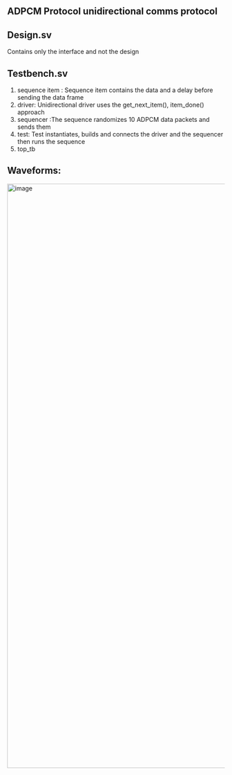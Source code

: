 ## ADPCM Protocol  unidirectional comms protocol 

## Design.sv
Contains only the interface and not the design
## Testbench.sv
 1. sequence item : Sequence item contains the data and a delay before sending the data frame
 2. driver:  Unidirectional driver uses the get_next_item(), item_done() approach
 3. sequencer :The sequence randomizes 10 ADPCM data packets and sends them
 4. test: Test instantiates, builds and connects the driver and the sequencer then runs the sequence
 5. top_tb 
## Waveforms:
<img width="1350" alt="image" src="https://user-images.githubusercontent.com/36080817/155066024-fcb38e9b-3e1e-4413-b0d4-fd3cb7e4e3ac.png">

